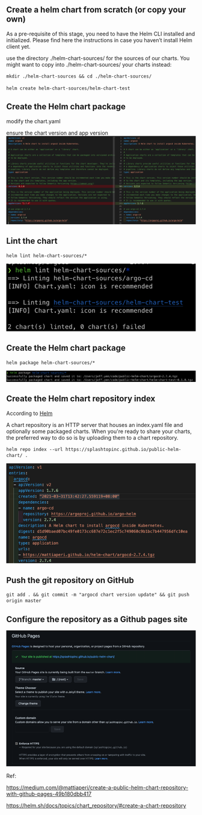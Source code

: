 ## Create a helm chart from scratch (or copy your own)
As a pre-requisite of this stage, you need to have the Helm CLI installed and initialized. Please find here the instructions in case you haven’t install Helm client yet.

use the directory ./helm-chart-sources/ for the sources of our charts. You might want to copy into ./helm-chart-sources/ your charts instead:

```
mkdir ./helm-chart-sources && cd ./helm-chart-sources/

helm create helm-chart-sources/helm-chart-test
```

## Create the Helm chart package
modify the chart.yaml

ensure the chart version and app version
![chart value graph](./readme-img/modfiy-chart-value.png)

## Lint the chart

```
helm lint helm-chart-sources/*
```
![helm lint](./readme-img/helm-lint.png)

## Create the Helm chart package
```
helm package helm-chart-sources/*
```
![Helm package](./readme-img/Helm-package.png)

## Create the Helm chart repository index

According to [Helm](https://helm.sh/docs/topics/chart_repository/#create-a-chart-repository)

A chart repository is an HTTP server that houses an index.yaml file and optionally some packaged charts. When you're ready to share your charts, the preferred way to do so is by uploading them to a chart repository.

```
helm repo index --url https://splashtopinc.github.io/public-helm-chart/ .
```
![helm index](./readme-img/helm-index.png)

## Push the git repository on GitHub

```
git add . && git commit -m "argocd chart version update" && git push origin master
```

## Configure the repository as a Github pages site

![github pages](./readme-img/gitHub-pages.png)

Ref:   

https://medium.com/@mattiaperi/create-a-public-helm-chart-repository-with-github-pages-49b180dbb417

https://helm.sh/docs/topics/chart_repository/#create-a-chart-repository